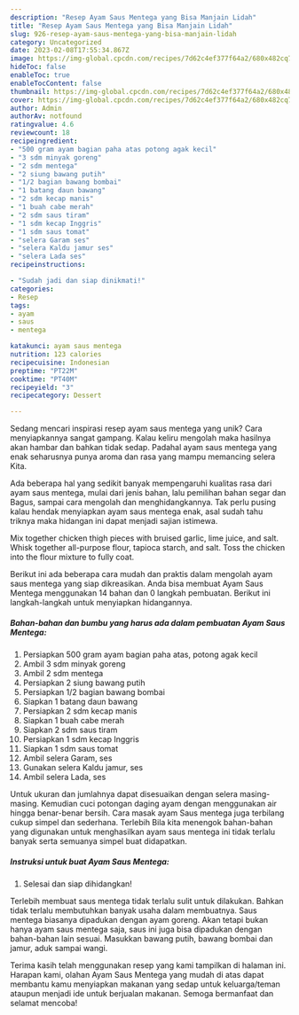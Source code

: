 ```yaml
---
description: "Resep Ayam Saus Mentega yang Bisa Manjain Lidah"
title: "Resep Ayam Saus Mentega yang Bisa Manjain Lidah"
slug: 926-resep-ayam-saus-mentega-yang-bisa-manjain-lidah
category: Uncategorized
date: 2023-02-08T17:55:34.867Z
image: https://img-global.cpcdn.com/recipes/7d62c4ef377f64a2/680x482cq70/ayam-saus-mentega-foto-resep-utama.jpg
hideToc: false
enableToc: true
enableTocContent: false
thumbnail: https://img-global.cpcdn.com/recipes/7d62c4ef377f64a2/680x482cq70/ayam-saus-mentega-foto-resep-utama.jpg
cover: https://img-global.cpcdn.com/recipes/7d62c4ef377f64a2/680x482cq70/ayam-saus-mentega-foto-resep-utama.jpg
author: Admin
authorAv: notfound
ratingvalue: 4.6
reviewcount: 18
recipeingredient:
- "500 gram ayam bagian paha atas potong agak kecil"
- "3 sdm minyak goreng"
- "2 sdm mentega"
- "2 siung bawang putih"
- "1/2 bagian bawang bombai"
- "1 batang daun bawang"
- "2 sdm kecap manis"
- "1 buah cabe merah"
- "2 sdm saus tiram"
- "1 sdm kecap Inggris"
- "1 sdm saus tomat"
- "selera Garam ses"
- "selera Kaldu jamur ses"
- "selera Lada ses"
recipeinstructions:

- "Sudah jadi dan siap dinikmati!"
categories:
- Resep
tags:
- ayam
- saus
- mentega

katakunci: ayam saus mentega 
nutrition: 123 calories
recipecuisine: Indonesian
preptime: "PT22M"
cooktime: "PT40M"
recipeyield: "3"
recipecategory: Dessert

---
```





Sedang mencari inspirasi resep ayam saus mentega yang unik? Cara menyiapkannya sangat gampang. Kalau keliru mengolah maka hasilnya akan hambar dan bahkan tidak sedap. Padahal ayam saus mentega yang enak seharusnya punya aroma dan rasa yang mampu memancing selera Kita.





Ada beberapa hal yang sedikit banyak mempengaruhi kualitas rasa dari ayam saus mentega, mulai dari jenis bahan, lalu pemilihan bahan segar dan Bagus, sampai cara mengolah dan menghidangkannya. Tak perlu pusing kalau hendak menyiapkan ayam saus mentega enak,      asal sudah tahu triknya maka hidangan ini dapat menjadi sajian istimewa.














Mix together chicken thigh pieces with bruised garlic, lime juice, and salt. Whisk together all-purpose flour, tapioca starch, and salt. Toss the chicken into the flour mixture to fully coat.






Berikut ini ada beberapa cara mudah dan praktis dalam mengolah ayam saus mentega yang siap dikreasikan. Anda bisa membuat Ayam Saus Mentega menggunakan 14 bahan dan 0 langkah pembuatan. Berikut ini langkah-langkah untuk menyiapkan hidangannya.

<!--inarticleads1-->

##### Bahan-bahan dan bumbu yang harus ada dalam pembuatan Ayam Saus Mentega:

1. Persiapkan 500 gram ayam bagian paha atas, potong agak kecil
1. Ambil 3 sdm minyak goreng
1. Ambil 2 sdm mentega
1. Persiapkan 2 siung bawang putih
1. Persiapkan 1/2 bagian bawang bombai
1. Siapkan 1 batang daun bawang
1. Persiapkan 2 sdm kecap manis
1. Siapkan 1 buah cabe merah
1. Siapkan 2 sdm saus tiram
1. Persiapkan 1 sdm kecap Inggris
1. Siapkan 1 sdm saus tomat
1. Ambil selera Garam, ses
1. Gunakan selera Kaldu jamur, ses
1. Ambil selera Lada, ses


Untuk ukuran dan jumlahnya dapat disesuaikan dengan selera masing-masing. Kemudian cuci potongan daging ayam dengan menggunakan air hingga benar-benar bersih. Cara masak ayam Saus mentega juga terbilang cukup simpel dan sederhana. Terlebih Bila kita menengok bahan-bahan yang digunakan untuk menghasilkan ayam saus mentega ini tidak terlalu banyak serta semuanya simpel buat didapatkan. 

<!--inarticleads2-->

##### Instruksi untuk buat Ayam Saus Mentega:


1. Selesai dan siap dihidangkan!

Terlebih membuat saus mentega tidak terlalu sulit untuk dilakukan. Bahkan tidak terlalu membutuhkan banyak usaha dalam membuatnya. Saus mentega biasanya dipadukan dengan ayam goreng. Akan tetapi bukan hanya ayam saus mentega saja, saus ini juga bisa dipadukan dengan bahan-bahan lain sesuai. Masukkan bawang putih, bawang bombai dan jamur, aduk sampai wangi. 

Terima kasih telah menggunakan resep yang kami tampilkan di halaman ini. Harapan kami, olahan Ayam Saus Mentega yang mudah di atas dapat membantu kamu menyiapkan makanan yang sedap untuk keluarga/teman ataupun menjadi ide untuk berjualan makanan. Semoga bermanfaat dan selamat mencoba!
